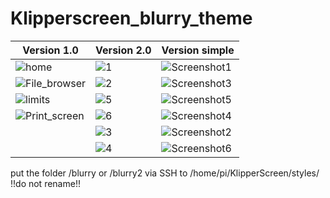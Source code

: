 # Klipperscreen_blurry_theme

| Version 1.0                                                                                                              | Version 2.0                                                                                                       | Version simple                                                                                                              |
| ------------------------------------------------------------------------------------------------------------------------ | ----------------------------------------------------------------------------------------------------------------- | --------------------------------------------------------------------------------------------------------------------------- |
| ![home](https://user-images.githubusercontent.com/111509593/231819592-7ea425a4-bdca-4ab9-ab4f-a1366c923ad9.png)          | ![1](https://github.com/bumbeng/Klipperscreen_blurry_theme/assets/111509593/d635230e-6f08-4bbf-8366-26be8a0cc99e) | ![Screenshot1](https://github.com/bumbeng/Klipperscreen_blurry_theme/assets/111509593/8cee68ba-29ee-47d4-a25c-ac4471670edd) |
| ![File_browser](https://user-images.githubusercontent.com/111509593/231819590-8d7c745e-3dad-46f5-8183-8844c70862d4.png)  | ![2](https://github.com/bumbeng/Klipperscreen_blurry_theme/assets/111509593/3858b4c2-0c27-4303-b07f-a686f181884d) | ![Screenshot3](https://github.com/bumbeng/Klipperscreen_blurry_theme/assets/111509593/78d6c574-094e-48e2-83af-90e4e8642364) |
| ![limits](https://user-images.githubusercontent.com/111509593/231819594-a1200c86-4e0b-4327-a53e-b3df385dffdb.png)        | ![5](https://github.com/bumbeng/Klipperscreen_blurry_theme/assets/111509593/3db37bcb-1729-46ea-8dbb-4d6069572489) | ![Screenshot5](https://github.com/bumbeng/Klipperscreen_blurry_theme/assets/111509593/0738246c-0ed9-4f54-8e7c-59c0950773d9) |
| ![Print_screen](https://user-images.githubusercontent.com/111509593/231819600-5b1872aa-bcd9-4d88-8733-aed120cf6de6.png)  | ![6](https://github.com/bumbeng/Klipperscreen_blurry_theme/assets/111509593/d21d4ff0-6985-4826-a491-6009456e737f) | ![Screenshot4](https://github.com/bumbeng/Klipperscreen_blurry_theme/assets/111509593/05d90c8f-accf-479c-86ba-8ef4f99ac659) |
|                                                                                                                          | ![3](https://github.com/bumbeng/Klipperscreen_blurry_theme/assets/111509593/d9fa480f-f19f-4a5b-83fc-d962772eb376) | ![Screenshot2](https://github.com/bumbeng/Klipperscreen_blurry_theme/assets/111509593/fde64957-7748-42f8-bacf-86c0a4ca3eda) |
|                                                                                                                          | ![4](https://github.com/bumbeng/Klipperscreen_blurry_theme/assets/111509593/2433d9c4-b9ba-4b04-b20c-652a44999758) | ![Screenshot6](https://github.com/bumbeng/Klipperscreen_blurry_theme/assets/111509593/716152e4-56cd-4647-b9d2-909e7c7289ca) |


put the folder /blurry or /blurry2 via SSH to /home/pi/KlipperScreen/styles/  
!!do not rename!!
